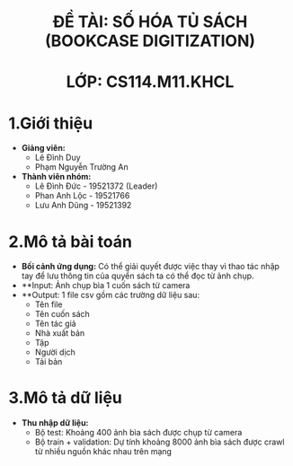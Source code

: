 <h1 align="center"><b>ĐỀ TÀI: SỐ HÓA TỦ SÁCH (BOOKCASE DIGITIZATION)</b></h>
<h1 align="center"><b>LỚP: CS114.M11.KHCL</b></h>

# **1.Giới thiệu**
* **Giảng viên:**
  * Lê Đình Duy
  * Phạm Nguyễn Trường An
* **Thành viên nhóm:**
  * Lê Đình Đức - 19521372 (Leader)
  * Phan Anh Lộc - 19521766
  * Lưu Anh Dũng - 19521392
 
# **2.Mô tả bài toán**
* **Bối cảnh ứng dụng:** Có thể giải quyết được việc thay vì thao tác nhập tay để lưu thông tin của quyển sách ta có thể đọc từ ảnh chụp.
* **Input: Ảnh chụp bìa 1 cuốn sách từ camera
* **Output: 1 file csv gồm các trường dữ liệu sau:
  * Tên file
  * Tên cuốn sách
  * Tên tác giả
  * Nhà xuất bản
  * Tập
  * Người dịch
  * Tải bản

# **3.Mô tả dữ liệu**
* **Thu nhập dữ liệu:**
  * Bộ test: Khoảng 400 ảnh bìa sách được chụp từ camera
  * Bộ train + validation: Dự tính khoảng 8000 ảnh bìa sách được crawl từ nhiều nguồn khác nhau trên mạng


